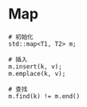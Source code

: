 # Map

```shell
# 初始化
std::map<T1, T2> m;

# 插入
m.insert(k, v);
m.emplace(k, v);

# 查找
m.find(k) != m.end()
```

